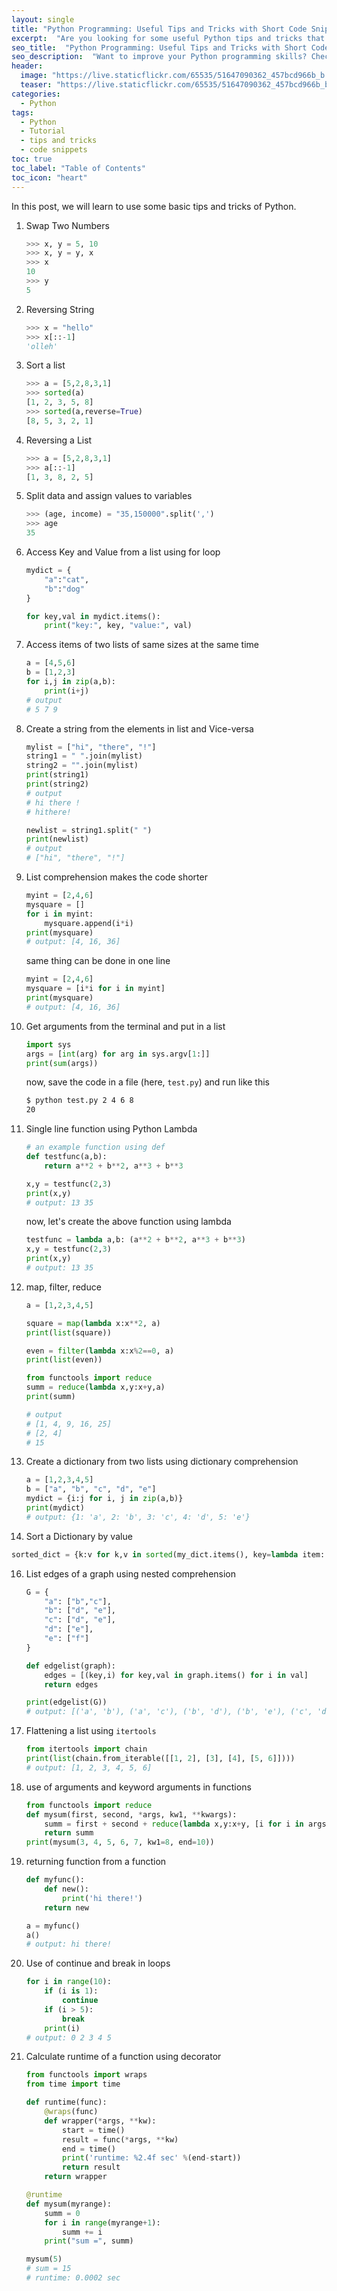```yaml
---
layout: single
title: "Python Programming: Useful Tips and Tricks with Short Code Snippets"
excerpt:  "Are you looking for some useful Python tips and tricks that can help you write better code? Look no further! In this post, we have compiled a list of some of the most useful Python tips and tricks along with short code snippets to help you improve your Python programming skills. From creating generators and using the "with" statement to unpacking sequences and manipulating strings, these tips and tricks will save you time and help you write more efficient Python code."
seo_title:  "Python Programming: Useful Tips and Tricks with Short Code Snippets"
seo_description:  "Want to improve your Python programming skills? Check out these useful tips and tricks with short code snippets to help you write better and more efficient Python code, including creating generators, using the "with" statement, unpacking sequences, and manipulating strings."
header:
  image: "https://live.staticflickr.com/65535/51647090362_457bcd966b_b.jpg"
  teaser: "https://live.staticflickr.com/65535/51647090362_457bcd966b_b.jpg"
categories:
  - Python
tags:
  - Python
  - Tutorial
  - tips and tricks
  - code snippets
toc: true
toc_label: "Table of Contents"
toc_icon: "heart"
---
```


In this post, we will learn to use some basic tips and tricks of Python.

1. Swap Two Numbers
	```python
	>>> x, y = 5, 10
	>>> x, y = y, x
	>>> x
	10
	>>> y
	5
	```
2. Reversing String
	```python
	>>> x = "hello"
	>>> x[::-1]
	'olleh'
	```
3. Sort a list
	```python
	>>> a = [5,2,8,3,1]
	>>> sorted(a)
	[1, 2, 3, 5, 8]
	>>> sorted(a,reverse=True)
	[8, 5, 3, 2, 1]
	```
4. Reversing a List
	```python
	>>> a = [5,2,8,3,1]
	>>> a[::-1]
	[1, 3, 8, 2, 5]
	```
5. Split data and assign values to variables
	```python
	>>> (age, income) = "35,150000".split(',')
	>>> age
	35
	```
7. Access Key and Value from a list using for loop
	```python
	mydict = {
		"a":"cat",
		"b":"dog"
	}
	
	for key,val in mydict.items():
		print("key:", key, "value:", val)
	```
8. Access items of two lists of same sizes at the same time
	```python
	a = [4,5,6]
	b = [1,2,3]
	for i,j in zip(a,b):
		print(i+j)
	# output
	# 5 7 9
	```
9. Create a string from the elements in list and Vice-versa
	```python
	mylist = ["hi", "there", "!"]
	string1 = " ".join(mylist)
	string2 = "".join(mylist)
	print(string1)
	print(string2)
	# output
	# hi there !
	# hithere!
	```
    ```python
	newlist = string1.split(" ")
	print(newlist)
	# output
	# ["hi", "there", "!"]
	```

10. List comprehension makes the code shorter
	```python
	myint = [2,4,6]
	mysquare = []
	for i in myint:
	    mysquare.append(i*i)
	print(mysquare)
	# output: [4, 16, 36]
	```
	same thing can be done in one line
	```python
	myint = [2,4,6]
	mysquare = [i*i for i in myint]
	print(mysquare)
	# output: [4, 16, 36]
	```
11. Get arguments from the terminal and put in a list
	```python
	import sys
	args = [int(arg) for arg in sys.argv[1:]]
	print(sum(args))
	``` 
	now, save the code in a file (here, `test.py`) and run like this
	```bash
	$ python test.py 2 4 6 8
	20
	```
12. Single line function using Python Lambda
	```python
	# an example function using def
	def testfunc(a,b):
	    return a**2 + b**2, a**3 + b**3

	x,y = testfunc(2,3)
	print(x,y)
	# output: 13 35
	```
	now, let's create the above function using lambda
	```python
	testfunc = lambda a,b: (a**2 + b**2, a**3 + b**3)
	x,y = testfunc(2,3)
	print(x,y)
	# output: 13 35
	```
13. map, filter, reduce 
	```python
	a = [1,2,3,4,5]

	square = map(lambda x:x**2, a)
	print(list(square))

	even = filter(lambda x:x%2==0, a)
	print(list(even))

	from functools import reduce
	summ = reduce(lambda x,y:x+y,a)
	print(summ)
	
	# output
	# [1, 4, 9, 16, 25]
	# [2, 4]
	# 15 
	```
14. Create a dictionary from two lists using dictionary comprehension
	```python
	a = [1,2,3,4,5]
	b = ["a", "b", "c", "d", "e"]
	mydict = {i:j for i, j in zip(a,b)}
	print(mydict)
	# output: {1: 'a', 2: 'b', 3: 'c', 4: 'd', 5: 'e'}
	```
15. Sort a Dictionary by value
```python
sorted_dict = {k:v for k,v in sorted(my_dict.items(), key=lambda item: item[1])}
```

16. List edges of a graph using nested comprehension
	```python
	G = {
	    "a": ["b","c"],
	    "b": ["d", "e"],
	    "c": ["d", "e"],
	    "d": ["e"],
	    "e": ["f"]
	}

	def edgelist(graph):
	    edges = [(key,i) for key,val in graph.items() for i in val]
	    return edges

	print(edgelist(G))
	# output: [('a', 'b'), ('a', 'c'), ('b', 'd'), ('b', 'e'), ('c', 'd'), ('c', 'e'), ('d', 'e'), ('e', 'f')]
	```
17. Flattening a list using `itertools`
	```python
	from itertools import chain
	print(list(chain.from_iterable([[1, 2], [3], [4], [5, 6]])))
	# output: [1, 2, 3, 4, 5, 6]
	```
18. use of arguments and keyword arguments in functions
	```python
	from functools import reduce
	def mysum(first, second, *args, kw1, **kwargs):
	    summ = first + second + reduce(lambda x,y:x+y, [i for i in args]) + kw1 + kwargs["end"]
	    return summ
	print(mysum(3, 4, 5, 6, 7, kw1=8, end=10))
	```
19. returning function from a function
	```python
	def myfunc():
	    def new():
	        print('hi there!')
	    return new

	a = myfunc()
	a()
	# output: hi there!
	```
20. Use of continue and break in loops
	```python
	for i in range(10):
	    if (i is 1):
	        continue
	    if (i > 5):
	        break
	    print(i)
	# output: 0 2 3 4 5
	```
21. Calculate runtime of a function using decorator
	```python
	from functools import wraps
	from time import time

	def runtime(func):
	    @wraps(func)
	    def wrapper(*args, **kw):
	        start = time()
	        result = func(*args, **kw)
	        end = time()
	        print('runtime: %2.4f sec' %(end-start))
	        return result
	    return wrapper

	@runtime
	def mysum(myrange):
	    summ = 0
	    for i in range(myrange+1):
	        summ += i
	    print("sum =", summ)

	mysum(5)
	# sum = 15
	# runtime: 0.0002 sec
	```
<!--stackedit_data:
eyJoaXN0b3J5IjpbLTc3MTg4NDg4OCwyMTY1MjUwNDEsODQ5ND
YxMTY5XX0=
-->